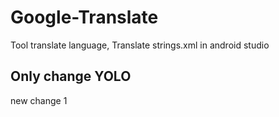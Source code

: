 # Google-Translate
Tool translate language, Translate strings.xml in android studio
## Only change YOLO
new change 1
